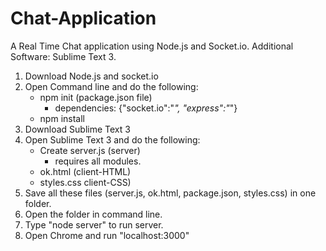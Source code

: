 # Chat-Application
A Real Time Chat application using Node.js and Socket.io. 
Additional Software: Sublime Text 3.
1) Download Node.js and socket.io
2) Open Command line and do the following:
	- npm init (package.json file)
		* dependencies: {"socket.io":"*", "express":"*"}
	- npm install
3) Download Sublime Text 3
4) Open Sublime Text 3 and do the following:
	- Create server.js (server)
		* requires all modules.
	- ok.html (client-HTML)
	- styles.css client-CSS)
5) Save all these files (server.js, ok.html, package.json, styles.css) in one folder.
6) Open the folder in command line.
7) Type "node server" to run server.
8) Open Chrome and run "localhost:3000"
